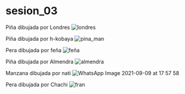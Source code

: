 # sesion_03

Piña dibujada por Londres
![londres](https://user-images.githubusercontent.com/89702911/132761508-ec3d0417-7aa1-4118-aea0-f0f944d10d68.jpeg)

Piña dibujada por h-kobaya
![pina_man](https://user-images.githubusercontent.com/89702911/132761536-fe06b2be-a5ae-4390-84a9-1c74ebace4ec.jpg)

Pera dibujada por feña
![feña](https://user-images.githubusercontent.com/89702911/132761557-920f7e1a-1e29-4138-b7a1-4d9fc3af5cc2.jpeg)

Piña dibujada por Almendra
![almendra](https://user-images.githubusercontent.com/89702911/132763094-c1a79f64-1885-466c-8633-c603d6885985.jpg)

Manzana dibujada por nati
![WhatsApp Image 2021-09-09 at 17 57 58](https://user-images.githubusercontent.com/89702911/132763152-f0d8fefd-7ed7-41b1-85d5-641c86297409.jpeg)

Pera dibujada por Chachi
![fran](https://user-images.githubusercontent.com/89702911/132764387-3d49bc2d-1530-4641-8577-7361339185d4.jpg)
